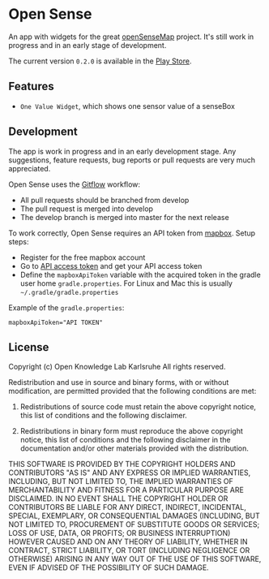 # Open Sense
An app with widgets for the great [openSenseMap](https://opensensemap.org) project.
It's still work in progress and in an early stage of development.

The current version `0.2.0` is available in the [Play Store](https://play.google.com/store/apps/details?id=de.codefor.karlsruhe.opensense).


## Features
- `One Value Widget`, which shows one sensor value of a senseBox


## Development
The app is work in progress and in an early development stage.
Any suggestions, feature requests, bug reports or pull requests are very much appreciated.


Open Sense uses the [Gitflow](https://www.atlassian.com/git/tutorials/comparing-workflows#gitflow-workflow) workflow:
- All pull requests should be branched from develop
- The pull request is merged into develop
- The develop branch is merged into master for the next release

To work correctly, Open Sense requires an API token from [mapbox](https://www.mapbox.com/). Setup steps:
- Register for the free mapbox account
- Go to [API access token](https://www.mapbox.com/studio/account/tokens/) and get your API access token
- Define the `mapboxApiToken` variable with the acquired token in the gradle user home `gradle.properties`.
For Linux and Mac this is usually `~/.gradle/gradle.properties`

Example of the `gradle.properties`:
```
mapboxApiToken="API TOKEN"
```


## License
Copyright (c) Open Knowledge Lab Karlsruhe
All rights reserved.

Redistribution and use in source and binary forms, with or without
modification, are permitted provided that the following conditions are met:

1. Redistributions of source code must retain the above copyright notice, this
  list of conditions and the following disclaimer.

2. Redistributions in binary form must reproduce the above copyright notice,
  this list of conditions and the following disclaimer in the documentation
  and/or other materials provided with the distribution.

THIS SOFTWARE IS PROVIDED BY THE COPYRIGHT HOLDERS AND CONTRIBUTORS "AS IS"
AND ANY EXPRESS OR IMPLIED WARRANTIES, INCLUDING, BUT NOT LIMITED TO, THE
IMPLIED WARRANTIES OF MERCHANTABILITY AND FITNESS FOR A PARTICULAR PURPOSE ARE
DISCLAIMED. IN NO EVENT SHALL THE COPYRIGHT HOLDER OR CONTRIBUTORS BE LIABLE
FOR ANY DIRECT, INDIRECT, INCIDENTAL, SPECIAL, EXEMPLARY, OR CONSEQUENTIAL
DAMAGES (INCLUDING, BUT NOT LIMITED TO, PROCUREMENT OF SUBSTITUTE GOODS OR
SERVICES; LOSS OF USE, DATA, OR PROFITS; OR BUSINESS INTERRUPTION) HOWEVER
CAUSED AND ON ANY THEORY OF LIABILITY, WHETHER IN CONTRACT, STRICT LIABILITY,
OR TORT (INCLUDING NEGLIGENCE OR OTHERWISE) ARISING IN ANY WAY OUT OF THE USE
OF THIS SOFTWARE, EVEN IF ADVISED OF THE POSSIBILITY OF SUCH DAMAGE.